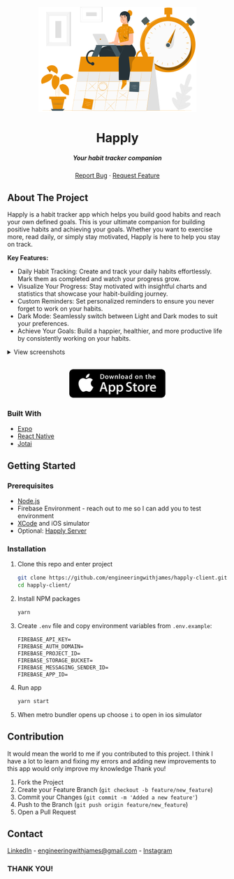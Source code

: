 <br />
<div align="center">
  <a href="https://github.com/engineeringwithjames/happly-client">
    <img src="assets/3235813 1.png" alt="Banner">
  </a>
  <h1 align="center">Happly</h1>
  <h5 align="center">Your habit tracker companion</h5>
  <p align="center">
    <a href="https://github.com/engineeringwithjames/happly-client/issues">Report Bug</a>
    ·
    <a href="https://github.com/engineeringwithjames/happly-client/issues">Request Feature</a>
  </p>
</div>

<!-- ABOUT THE PROJECT -->

## About The Project

Happly is a habit tracker app which helps you build good habits and reach your own defined goals. This is your ultimate companion for building positive habits and achieving your goals.
Whether you want to exercise more, read daily, or simply stay motivated, Happly is here to help you stay on track.

<b>Key Features:</b>
<br />

- Daily Habit Tracking: Create and track your daily habits effortlessly. Mark them as completed and watch your progress grow.
- Visualize Your Progress: Stay motivated with insightful charts and statistics that showcase your habit-building journey.
- Custom Reminders: Set personalized reminders to ensure you never forget to work on your habits.
- Dark Mode: Seamlessly switch between Light and Dark modes to suit your preferences.
- Achieve Your Goals: Build a happier, healthier, and more productive life by consistently working on your habits.

<details>
	<summary>View screenshots</summary>

<p align="center">
  <img src="assets/readme/screenshots/1.png" width="360" height="800"/>
  <img src="assets/readme/screenshots/2.png" width="360" height="800"/>
  <img src="assets/readme/screenshots/3.png" width="360" height="800"/>
  <img src="assets/readme/screenshots/4.png" width="360" height="800"/>
  <img src="assets/readme/screenshots/5.png" width="360" height="800"/>
  <img src="assets/readme/screenshots/6.png" width="360" height="800"/>
</p>

</details>

<br />

<p align="center">
  <a href="https://apps.apple.com/ca/app/happly-habit-tracker/id6469463388">
    <img alt="app-store" src="assets/readme/app-store.png" />
  </a>
</p>

### Built With

- [Expo](https://expo.dev/)
- [React Native](https://reactnative.dev/)
- [Jotai](https://jotai.org/)

<!-- GETTING STARTED -->

## Getting Started

### Prerequisites

- [Node.js](https://nodejs.org/en/download/)
- Firebase Environment - reach out to me so I can add you to test environment
- [XCode](https://developer.apple.com/xcode/) and iOS simulator
- Optional: [Happly Server](https://github.com/engineeringwithjames/happly-server)

### Installation

1. Clone this repo and enter project
   ```sh
   git clone https://github.com/engineeringwithjames/happly-client.git
   cd happly-client/
   ```
2. Install NPM packages
   ```sh
   yarn
   ```
3. Create `.env` file and copy environment variables from `.env.example`:
   ```
   FIREBASE_API_KEY=
   FIREBASE_AUTH_DOMAIN=
   FIREBASE_PROJECT_ID=
   FIREBASE_STORAGE_BUCKET=
   FIREBASE_MESSAGING_SENDER_ID=
   FIREBASE_APP_ID=
   ```
4. Run app
   ```sh
   yarn start
   ```
5. When metro bundler opens up choose `i` to open in ios simulator

## Contribution

It would mean the world to me if you contributed to this project. I think I have a lot to learn and fixing my errors and adding new improvements to this app would only improve my knowledge
Thank you!

1. Fork the Project
2. Create your Feature Branch (`git checkout -b feature/new_feature`)
3. Commit your Changes (`git commit -m 'Added a new feature'`)
4. Push to the Branch (`git push origin feature/new_feature`)
5. Open a Pull Request

## Contact

[LinkedIn](https://www.linkedin.com/in/james-odeyale/) - engineeringwithjames@gmail.com - [Instagram](https://www.instagram.com/engineeringwithjames/)

### THANK YOU!
